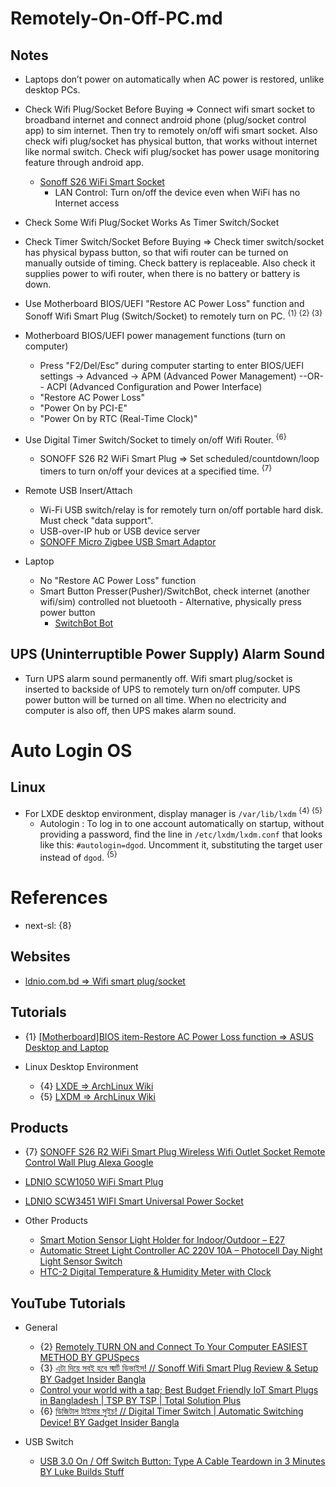 # Remotely-On-Off-PC.md

## Notes

* Laptops don’t power on automatically when AC power is restored, unlike desktop PCs.

* Check Wifi Plug/Socket Before Buying => Connect wifi smart socket to broadband internet and connect android phone (plug/socket control app) to sim internet. Then try to remotely on/off wifi smart socket. Also check wifi plug/socket has physical button, that works without internet like normal switch. Check wifi plug/socket has power usage monitoring feature through android app.
  * [Sonoff S26 WiFi Smart Socket](https://store.roboticsbd.com/home-automation-robotics-bangladesh/1176-sonoff-s26-wifi-smart-socket-robotics-bangladesh.html)
    * LAN Control: Turn on/off the device even when WiFi has no Internet access

* Check Some Wifi Plug/Socket Works As Timer Switch/Socket

* Check Timer Switch/Socket Before Buying => Check timer switch/socket has physical bypass button, so that wifi router can be turned on manually outside of timing. Check battery is replaceable. Also check it supplies power to wifi router, when there is no battery or battery is down.

* Use Motherboard BIOS/UEFI "Restore AC Power Loss" function and Sonoff Wifi Smart Plug (Switch/Socket) to remotely turn on PC. <sup>{1} {2} {3}</sup>

* Motherboard BIOS/UEFI power management functions (turn on computer)
  * Press "F2/Del/Esc" during computer starting to enter BIOS/UEFI settings -> Advanced -> APM (Advanced Power Management) --OR-- ACPI (Advanced Configuration and Power Interface)
  * "Restore AC Power Loss"
  * "Power On by PCI-E"
  * "Power On by RTC (Real-Time Clock)"

* Use Digital Timer Switch/Socket to timely on/off Wifi Router. <sup>{6}</sup>
  * SONOFF S26 R2 WiFi Smart Plug => Set scheduled/countdown/loop timers to turn on/off your devices at a specified  time. <sup>{7}</sup>

* Remote USB Insert/Attach
  * Wi-Fi USB switch/relay is for remotely turn on/off portable hard disk. Must check "data support".
  * USB-over-IP hub or USB device server
  * [SONOFF Micro Zigbee USB Smart Adaptor](https://sonoff.tech/products/sonoff-micro-zigbee-usb-smart-adaptor)

* Laptop
  * No "Restore AC Power Loss" function
  * Smart Button Presser(Pusher)/SwitchBot, check internet (another wifi/sim) controlled not bluetooth - Alternative, physically press power button
    * [SwitchBot Bot](https://www.switch-bot.com/products/switchbot-bot)

## UPS (Uninterruptible Power Supply) Alarm Sound

* Turn UPS alarm sound permanently off. Wifi smart plug/socket is inserted to backside of UPS to remotely turn on/off computer. UPS power button will be turned on all time. When no electricity and computer is also off, then UPS makes alarm sound.

# Auto Login OS

## Linux

* For LXDE desktop environment, display manager is `/var/lib/lxdm` <sup>{4} {5}</sup>
  * Autologin : To log in to one account automatically on startup, without providing a password, find the line in `/etc/lxdm/lxdm.conf` that looks like this: `#autologin=dgod`. Uncomment it, substituting the target user instead of `dgod`. <sup>{5}</sup>

# References

* next-sl: {8}

## Websites

* [ldnio.com.bd => Wifi smart plug/socket](https://ldnio.com.bd/)
## Tutorials

* {1} [[Motherboard]BIOS item-Restore AC Power Loss function => ASUS Desktop and Laptop](https://www.asus.com/support/faq/1049855/)

* Linux Desktop Environment
  * {4} [LXDE => ArchLinux Wiki](https://wiki.archlinux.org/title/LXDE)
  * {5} [LXDM => ArchLinux Wiki](https://wiki.archlinux.org/title/LXDM)

## Products

* {7} [SONOFF S26 R2 WiFi Smart Plug Wireless Wifi Outlet Socket Remote Control Wall Plug Alexa Google](https://www.daraz.com.bd/products/sonoff-r2-wifi-wifi-i274335274-s1249615976.html)
* [LDNIO SCW1050 WiFi Smart Plug](https://ldnio.com.bd/product/ldnio-scw1050-wifi-smart-plug/)
* [LDNIO SCW3451 WIFI Smart Universal Power Socket](https://ldnio.com.bd/product/ldnio-scw3451/)

* Other Products
  * [Smart Motion Sensor Light Holder for Indoor/Outdoor – E27](https://nabatechshop.com/product/smart-motion-sensor-light-holder-e27-bangladesh/)
  * [Automatic Street Light Controller AC 220V 10A – Photocell Day Night Light Sensor Switch](https://nabatechshop.com/product/automatic-street-light-controller-photocell-day-night-light-sensor-switch/)
  * [HTC-2 Digital Temperature & Humidity Meter with Clock](https://nabatechshop.com/product/htc-2-digital-temperature-humidity-meter-with-clock/)

## YouTube Tutorials

* General
  * {2} [Remotely TURN ON and Connect To Your Computer EASIEST METHOD BY GPUSpecs](https://www.youtube.com/watch?v=-eqr4jkpI3I)
  * {3} [এটা দিয়ে সবই হবে স্মার্ট ডিভাইস! // Sonoff Wifi Smart Plug Review & Setup BY Gadget Insider Bangla](https://www.youtube.com/watch?v=kw82UXblSIo)
  * [Control your world with a tap; Best Budget Friendly IoT Smart Plugs in Bangladesh | TSP BY TSP | Total Solution Plus](https://www.youtube.com/watch?v=re7eCmzfWL0)
  * {6} [ডিজিটাল টাইমার সুইচ! // Digital Timer Switch | Automatic Switching Device! BY Gadget Insider Bangla](https://www.youtube.com/watch?v=EhNJbwZ-NqU)

* USB Switch
  * [USB 3.0 On / Off Switch Button: Type A Cable Teardown in 3 Minutes BY Luke Builds Stuff](https://www.youtube.com/watch?v=ob-IkjLMZfw)
